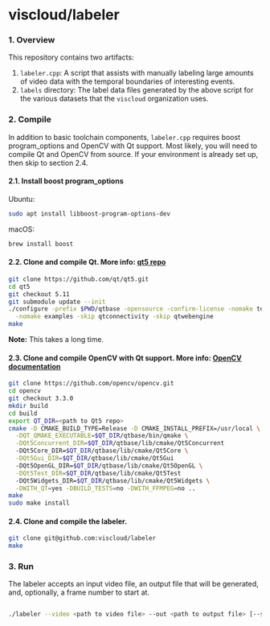 # viscloud/labeler

### 1. Overview

This repository contains two artifacts:
1. `labeler.cpp`: A script that assists with manually labeling large amounts
of video data with the temporal boundaries of interesting events.
2. `labels` directory: The label data files generated by the above script
for the various datasets that the `viscloud` organization uses.

### 2. Compile

In addition to basic toolchain components, `labeler.cpp` requires boost
program_options and OpenCV with Qt support. Most likely, you will need to
compile Qt and OpenCV from source. If your environment is already set up,
then skip to section 2.4.

#### 2.1. Install boost program_options

Ubuntu:
```sh
sudo apt install libboost-program-options-dev
```

macOS:
```sh
brew install boost
```

#### 2.2. Clone and compile Qt. More info: [qt5 repo](https://github.com/qt/qt5)

```sh
git clone https://github.com/qt/qt5.git
cd qt5
git checkout 5.11
git submodule update --init
./configure -prefix $PWD/qtbase -opensource -confirm-license -nomake tests \
  -nomake examples -skip qtconnectivity -skip qtwebengine
make
```
**Note:** This takes a long time.

#### 2.3. Clone and compile OpenCV with Qt support. More info: [OpenCV documentation](https://docs.opencv.org/3.4.1/d7/d9f/tutorial_linux_install.html)

```sh
git clone https://github.com/opencv/opencv.git
cd opencv
git checkout 3.3.0
mkdir build
cd build
export QT_DIR=<path to Qt5 repo>
cmake -D CMAKE_BUILD_TYPE=Release -D CMAKE_INSTALL_PREFIX=/usr/local \
  -DQT_QMAKE_EXECUTABLE=$QT_DIR/qtbase/bin/qmake \
  -DQt5Concurrent_DIR=$QT_DIR/qtbase/lib/cmake/Qt5Concurrent
  -DQt5Core_DIR=$QT_DIR/qtbase/lib/cmake/Qt5Core \
  -DQt5Gui_DIR=$QT_DIR/qtbase/lib/cmake/Qt5Gui
  -DQt5OpenGL_DIR=$QT_DIR/qtbase/lib/cmake/Qt5OpenGL \
  -DQt5Test_DIR=$QT_DIR/qtbase/lib/cmake/Qt5Test
  -DQt5Widgets_DIR=$QT_DIR/qtbase/lib/cmake/Qt5Widgets \
  -DWITH_QT=yes -DBUILD_TESTS=no -DWITH_FFMPEG=no ..
make
sudo make install
```

#### 2.4. Clone and compile the labeler.

```sh
git clone git@github.com:viscloud/labeler
make
```

### 3. Run

The labeler accepts an input video file, an output file that will be
generated, and, optionally, a frame number to start at.

```sh

./labeler --video <path to video file> --out <path to output file> [--start-frame <frame number>]
```
